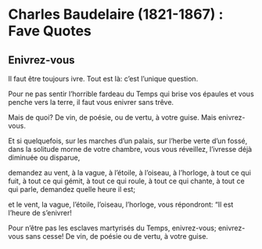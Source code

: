 # Charles Baudelaire (1821-1867) : Fave Quotes

## Enivrez-vous

Il faut être toujours ivre. Tout est là: c’est l’unique question.

Pour ne pas sentir l’horrible fardeau du Temps qui brise vos épaules et vous penche vers la terre, il faut vous enivrer sans trêve.

Mais de quoi? De vin, de poésie, ou de vertu, à votre guise. Mais enivrez-vous.

Et si quelquefois, sur les marches d’un palais, sur l’herbe verte d’un fossé, dans la solitude morne de votre chambre, vous vous réveillez, l’ivresse déjà diminuée ou disparue,

demandez au vent, à la vague, à l’étoile, à l’oiseau, à l’horloge, à tout ce qui fuit, à tout ce qui gémit, à tout ce qui roule, à tout ce qui chante, à tout ce qui parle, demandez quelle heure il est;

et le vent, la vague, l’étoile, l’oiseau, l’horloge, vous répondront: “Il est l’heure de s’enivrer!

Pour n’être pas les esclaves martyrisés du Temps, enivrez-vous; enivrez-vous sans cesse! De vin, de poésie ou de vertu, à votre guise.
